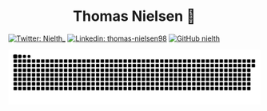 # <center>Thomas Nielsen 👋</center>


[![Twitter: Nielth_](https://img.shields.io/twitter/follow/Nielth_?style=social)](https://twitter.com/Nielth_)
[![Linkedin: thomas-nielsen98](https://img.shields.io/badge/-thomas-nielsen98?style=flat-square&logo=Linkedin&logoColor=white&link=https://www.linkedin.com/in/thomas-nielsen98/)](https://www.linkedin.com/in/thomas-nielsen98/)
[![GitHub nielth](https://img.shields.io/github/followers/nielth?label=follow&style=social)](https://github.com/nielth)


<!---
 <img src="https://github-readme-stats.vercel.app/api/top-langs/?username=nielth&layout=compact&theme=radical">
-->

<picture>
  <source media="(prefers-color-scheme: dark)" srcset="https://raw.githubusercontent.com/nielth/nielth/output/github-contribution-grid-snake-dark.svg">
  <source media="(prefers-color-scheme: light)" srcset="https://raw.githubusercontent.com/nielth/nielth/output/github-contribution-grid-snake.svg">
  <img alt="github contribution grid snake animation" src="https://raw.githubusercontent.com/nielth/nielth/output/github-contribution-grid-snake.svg">
</picture>
